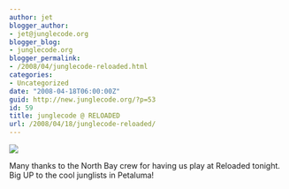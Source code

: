 ```yaml
---
author: jet
blogger_author:
- jet@junglecode.org
blogger_blog:
- junglecode.org
blogger_permalink:
- /2008/04/junglecode-reloaded.html
categories:
- Uncategorized
date: "2008-04-18T06:00:00Z"
guid: http://new.junglecode.org/?p=53
id: 59
title: junglecode @ RELOADED
url: /2008/04/18/junglecode-reloaded/
---
```


![](http://www.junglecode.com/images/blog/reloadedfrontfinalweb.jpg)

Many thanks to the North Bay crew for having us play at Reloaded tonight. Big UP to the cool junglists in Petaluma!